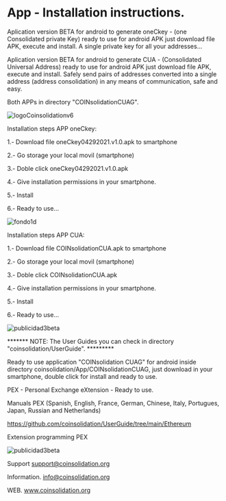 # App - Installation instructions.
Aplication version BETA for android to generate oneCkey - (one Consolidated private Key) ready to use for android APK just download file APK, execute and install. A single private key for all your addresses...

Aplication version BETA for android to generate CUA - (Consolidated Universal Address) ready to use for android APK just download file APK, execute and install. Safely send pairs of addresses converted into a single address (address consolidation) in any means of communication, safe and easy.

Both APPs in directory "COINsolidationCUAG".

![logoCoinsolidationv6](https://user-images.githubusercontent.com/74171247/114766954-a65a7500-9d2c-11eb-864f-9b3ad034d76a.png)

Installation steps APP oneCkey:

1.- Download file oneCkey04292021.v1.0.apk to smartphone

2.- Go storage your local movil (smartphone)

3.- Doble click oneCkey04292021.v1.0.apk

4.- Give installation permissions in your smartphone.

5.- Install

6.- Ready to use...

![fondo1d](https://user-images.githubusercontent.com/74171247/116513300-fbe76380-a88e-11eb-8576-d921d9920302.jpg)


Installation steps APP CUA:

1.- Download file COINsolidationCUA.apk to smartphone

2.- Go storage your local movil (smartphone)

3.- Doble click COINsolidationCUA.apk

4.- Give installation permissions in your smartphone.

5.- Install

6.- Ready to use...

![publicidad3beta](https://user-images.githubusercontent.com/74171247/116800594-37b93d80-aac8-11eb-998f-880173097557.png)


******* NOTE: The User Guides you can check in directory "coinsolidation/UserGuide". *********

Ready to use application "COINsolidation CUAG" for android inside directory coinsolidation/App/COINsolidationCUAG, just download in your smartphone, double click for install and ready to use.

PEX - Personal Exchange eXtension - Ready to use.

Manuals PEX (Spanish, English, France, German, Chinese, Italy, Portugues, Japan, Russian and Netherlands)

https://github.com/coinsolidation/UserGuide/tree/main/Ethereum

Extension programming PEX

![publicidad3beta](https://user-images.githubusercontent.com/74171247/116800594-37b93d80-aac8-11eb-998f-880173097557.png)

Support
support@coinsolidation.org

Information.
info@coinsolidation.org

WEB.
www.coinsolidation.org
